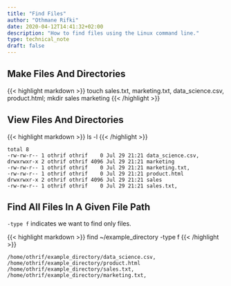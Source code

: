 ```yaml
---
title: "Find Files"
author: "Othmane Rifki"
date: 2020-04-12T14:41:32+02:00
description: "How to find files using the Linux command line."
type: technical_note
draft: false
---
```


## Make Files And Directories
{{< highlight markdown >}}
touch sales.txt, marketing.txt, data_science.csv, product.html; mkdir sales marketing
{{< /highlight >}}

## View Files And Directories
{{< highlight markdown >}}
ls -l
{{< /highlight >}}
```
total 8
-rw-rw-r-- 1 othrif othrif    0 Jul 29 21:21 data_science.csv,
drwxrwxr-x 2 othrif othrif 4096 Jul 29 21:21 marketing
-rw-rw-r-- 1 othrif othrif    0 Jul 29 21:21 marketing.txt,
-rw-rw-r-- 1 othrif othrif    0 Jul 29 21:21 product.html
drwxrwxr-x 2 othrif othrif 4096 Jul 29 21:21 sales
-rw-rw-r-- 1 othrif othrif    0 Jul 29 21:21 sales.txt,
```

## Find All Files In A Given File Path

`-type f` indicates we want to find only files.

{{< highlight markdown >}}
find ~/example_directory -type f
{{< /highlight >}}
```
/home/othrif/example_directory/data_science.csv,
/home/othrif/example_directory/product.html
/home/othrif/example_directory/sales.txt,
/home/othrif/example_directory/marketing.txt,
```